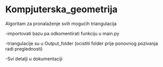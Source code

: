 # Kompjuterska_geometrija
Algoritam za pronalaženje svih mogućih triangulacija

-importovati bazu pa odkomentirati funkciju u main.py

-triangulacije su u Output_folder (ocistiti folder prije ponovnog pozivanja radi preglednosti)

-Svi detalji u dokumentaciji
